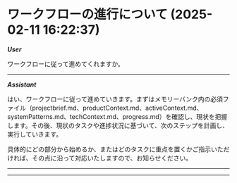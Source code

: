 <!-- Generated by SpecStory -->

# ワークフローの進行について (2025-02-11 16:22:37)

_**User**_

ワークフローに従って進めてくれますか。

---

_**Assistant**_

はい、ワークフローに従って進めていきます。まずはメモリーバンク内の必須ファイル（projectbrief.md、productContext.md、activeContext.md、systemPatterns.md、techContext.md、progress.md）を確認し、現状を把握します。その後、現状のタスクや進捗状況に基づいて、次のステップを計画し、実行していきます。

具体的にどの部分から始めるか、またはどのタスクに重点を置くかご指示いただければ、その点に沿って対応いたしますので、お知らせください。

---



---

